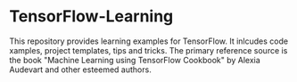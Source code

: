 # TensorFlow-Learning
This repository provides learning examples for TensorFlow. It inlcudes code xamples, project templates, tips and tricks. The primary reference source is the book  "Machine Learning using TensorFlow Cookbook" by Alexia Audevart and other esteemed authors.
